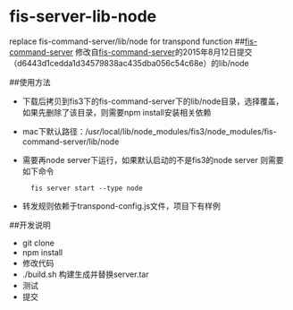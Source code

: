 # fis-server-lib-node
replace fis-command-server/lib/node for transpond function
##[fis-command-server](https://github.com/fex-team/fis-command-server)
修改自[fis-command-server](https://github.com/fex-team/fis-command-server)的2015年8月12日提交（d6443d1cedda1d34579838ac435dba056c54c68e）的lib/node

##使用方法
* 下载后拷贝到fis3下的fis-command-server下的lib/node目录，选择覆盖，如果先删除了该目录，则需要npm install安装相关依赖

* mac下默认路径：/usr/local/lib/node_modules/fis3/node_modules/fis-command-server/lib/node

* 需要再node server下运行，如果默认启动的不是fis3的node server 则需要如下命令

		fis server start --type node

* 转发规则依赖于transpond-config.js文件，项目下有样例

##开发说明
* git clone
* npm install
* 修改代码
* ./build.sh 构建生成并替换server.tar
* 测试
* 提交